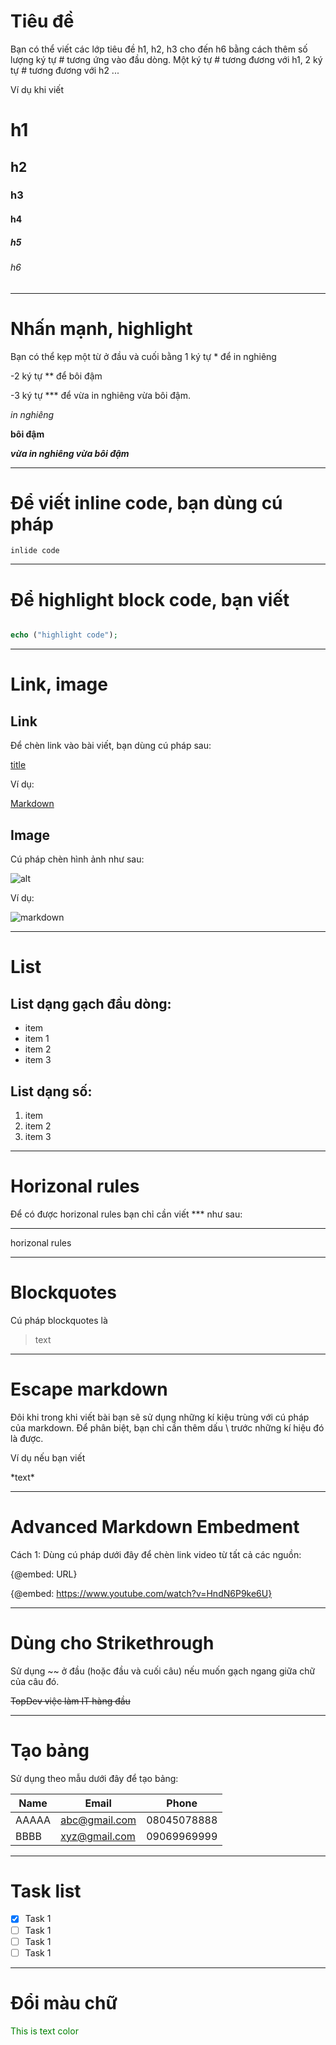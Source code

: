 

# Tiêu đề
Bạn có thể viết các lớp tiêu đề h1, h2, h3 cho đến h6 bằng cách thêm số lượng ký tự # tương ứng vào đầu dòng. Một ký tự # tương đương với h1, 2 ký tự # tương đương với h2 ...

Ví dụ khi viết
# h1
## h2
### h3
#### h4
##### h5
###### h6

***
# Nhấn mạnh, highlight
Bạn có thể kẹp một từ ở đầu và cuối bằng 1 ký tự * để in nghiêng

-2 ký tự ** để bôi đậm


 -3 ký tự *** để vừa in nghiêng vừa bôi đậm.

*in nghiêng*

**bôi đậm**

***vừa in nghiêng vừa bôi đậm***

***
# Để viết inline code, bạn dùng cú pháp
`inlide code`

***
# Để highlight block code, bạn viết

```php

echo ("highlight code");

```
***
# Link, image
## Link
Để chèn link vào bài viết, bạn dùng cú pháp sau:

[title](http://~)

Ví dụ: 

[Markdown](http://https://vi.wikipedia.org/wiki/Markdown)

## Image
Cú pháp chèn hình ảnh như sau:

![alt](http://~) 

Ví dụ:

![markdown](https://images.viblo.asia/518eea86-f0bd-45c9-bf38-d5cb119e947d.png)

***
# List
## List dạng gạch đầu dòng:
* item
* item 1
* item 2
* item 3

## List dạng số:
1. item
2. item 2
3. item 3

***
# Horizonal rules
Để có được horizonal rules bạn chỉ cần viết *** như sau:

***
horizonal rules

***
# Blockquotes
Cú pháp blockquotes là

> text

***
# Escape markdown
Đôi khi trong khi viết bài bạn sẽ sử dụng những kí kiệu trùng với cú pháp của markdown. Để phân biệt, bạn chỉ cần thêm dấu \ trước những kí hiệu đó là được.

Ví dụ nếu bạn viết

\*text*

***
# Advanced Markdown Embedment
Cách 1: Dùng cú pháp dưới đây để chèn link video từ tất cả các nguồn:

{@embed: URL}


{@embed: https://www.youtube.com/watch?v=HndN6P9ke6U}

***
# Dùng cho Strikethrough
Sử dụng ~~ ở đầu (hoặc đầu và cuối câu) nếu muốn gạch ngang giữa chữ của câu đó.

~~TopDev việc làm IT hàng đầu~~

***
# Tạo bảng
Sử dụng theo mẫu dưới đây để tạo bảng:

| Name  | Email         | Phone       |
| ----- | ------------- | ----------- |
| AAAAA | abc@gmail.com | 08045078888 |
| BBBB  | xyz@gmail.com | 09069969999 |

***
# Task list
- [x] Task 1
- [ ] Task 1
- [ ] Task 1
- [ ] Task 1

***
# Đổi màu chữ

<span style="color: green">This is text color</span>